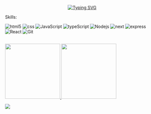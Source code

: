 <p align="center">
  <a href="#">
    <img src="https://readme-typing-svg.herokuapp.com?font=Itim&size=33&color=0000FF&center=true&vCenter=true&lines=Hi%2C+I'm+Eduardo+Pereira;Full-Stack+Developer;Always+learning+new+things" alt="Typing SVG" /></a>
  </p>

Skills:

<p>
  <img alt="html5" src="https://img.shields.io/badge/-HTML5-fff?style=flat-square&logo=html5&logoColor=blanco" />
  <img alt="css" src="https://img.shields.io/badge/-CSS-007ACC?style=flat-square&logo=CSS3&logoColor=white" />
  <img alt="JavaScript" src="https://img.shields.io/badge/-JS-F0db4f?style=flat-square&logo=javascript&logoColor=white" />
  <img alt="typeScript" src="https://img.shields.io/badge/-TS-007ACC?style=flat-square&logo=typescript&logoColor=white" />
  <img alt="Nodejs" src="https://img.shields.io/badge/-Nodejs-43853d?style=flat-square&logo=Node.js&logoColor=white" />
  <img alt="next" src="https://img.shields.io/badge/-Nextjs-000000?style=flat-square&logo=Next.js&logoColor=white" />
  <img alt="express" src="https://img.shields.io/badge/-express-AFACAB?style=flat-square&logo=express&logoColor=white" />
  <img alt="React" src="https://img.shields.io/badge/-React-45b8d8?style=flat-square&logo=react&logoColor=white" />
  <img alt="Git" src="https://img.shields.io/badge/-Git-F05032?style=flat-square&logo=git&logoColor=white" />
</p>

<br/>

<a href="https://github.com/EduardoOK">
  <img height="180em" src="https://github-readme-stats.vercel.app/api?username=EduardoOK&theme=buefy&show_icons=true" />
  <img height="180em" src="https://github-readme-stats.vercel.app/api/top-langs/?username=EduardoOK&theme=buefy&layout=compact" />
</a>

<a href="https://www.linkedin.com/in/eduardo-pereira-de-santana-7ba929235/" target="_blank"><img src="https://img.shields.io/badge/LinkedIn-0077B5?style=for-the-badge&logo=linkedin&logoColor=white" target="_blank"></a>
